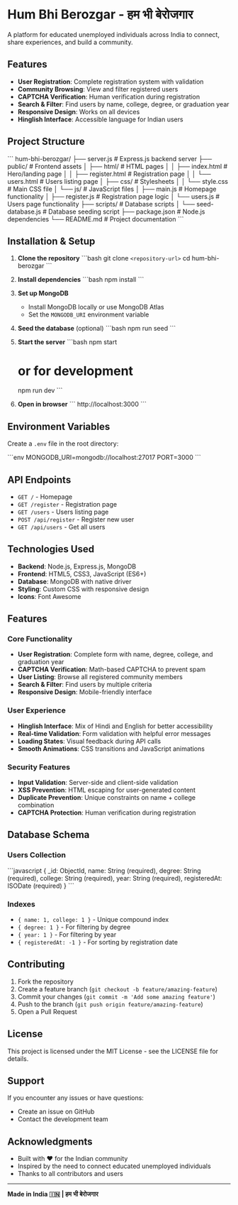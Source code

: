 # Hum Bhi Berozgar - हम भी बेरोजगार

A platform for educated unemployed individuals across India to connect, share experiences, and build a community.

## Features

- **User Registration**: Complete registration system with validation
- **Community Browsing**: View and filter registered users
- **CAPTCHA Verification**: Human verification during registration
- **Search & Filter**: Find users by name, college, degree, or graduation year
- **Responsive Design**: Works on all devices
- **Hinglish Interface**: Accessible language for Indian users

## Project Structure

\`\`\`
hum-bhi-berozgar/
├── server.js                 # Express.js backend server
├── public/                   # Frontend assets
│   ├── html/                # HTML pages
│   │   ├── index.html       # Hero/landing page
│   │   ├── register.html    # Registration page
│   │   └── users.html       # Users listing page
│   ├── css/                 # Stylesheets
│   │   └── style.css        # Main CSS file
│   └── js/                  # JavaScript files
│       ├── main.js          # Homepage functionality
│       ├── register.js      # Registration page logic
│       └── users.js         # Users page functionality
├── scripts/                 # Database scripts
│   └── seed-database.js     # Database seeding script
├── package.json             # Node.js dependencies
└── README.md               # Project documentation
\`\`\`

## Installation & Setup

1. **Clone the repository**
   \`\`\`bash
   git clone `<repository-url>`
   cd hum-bhi-berozgar
   \`\`\`
2. **Install dependencies**
   \`\`\`bash
   npm install
   \`\`\`
3. **Set up MongoDB**

   - Install MongoDB locally or use MongoDB Atlas
   - Set the `MONGODB_URI` environment variable
4. **Seed the database** (optional)
   \`\`\`bash
   npm run seed
   \`\`\`
5. **Start the server**
   \`\`\`bash
   npm start

   # or for development

   npm run dev
   \`\`\`
6. **Open in browser**
   \`\`\`
   http://localhost:3000
   \`\`\`

## Environment Variables

Create a `.env` file in the root directory:

\`\`\`env
MONGODB_URI=mongodb://localhost:27017
PORT=3000
\`\`\`

## API Endpoints

- `GET /` - Homepage
- `GET /register` - Registration page
- `GET /users` - Users listing page
- `POST /api/register` - Register new user
- `GET /api/users` - Get all users

## Technologies Used

- **Backend**: Node.js, Express.js, MongoDB
- **Frontend**: HTML5, CSS3, JavaScript (ES6+)
- **Database**: MongoDB with native driver
- **Styling**: Custom CSS with responsive design
- **Icons**: Font Awesome

## Features

### Core Functionality

- **User Registration**: Complete form with name, degree, college, and graduation year
- **CAPTCHA Verification**: Math-based CAPTCHA to prevent spam
- **User Listing**: Browse all registered community members
- **Search & Filter**: Find users by multiple criteria
- **Responsive Design**: Mobile-friendly interface

### User Experience

- **Hinglish Interface**: Mix of Hindi and English for better accessibility
- **Real-time Validation**: Form validation with helpful error messages
- **Loading States**: Visual feedback during API calls
- **Smooth Animations**: CSS transitions and JavaScript animations

### Security Features

- **Input Validation**: Server-side and client-side validation
- **XSS Prevention**: HTML escaping for user-generated content
- **Duplicate Prevention**: Unique constraints on name + college combination
- **CAPTCHA Protection**: Human verification during registration

## Database Schema

### Users Collection

\`\`\`javascript
{
  _id: ObjectId,
  name: String (required),
  degree: String (required),
  college: String (required),
  year: String (required),
  registeredAt: ISODate (required)
}
\`\`\`

### Indexes

- `{ name: 1, college: 1 }` - Unique compound index
- `{ degree: 1 }` - For filtering by degree
- `{ year: 1 }` - For filtering by year
- `{ registeredAt: -1 }` - For sorting by registration date

## Contributing

1. Fork the repository
2. Create a feature branch (`git checkout -b feature/amazing-feature`)
3. Commit your changes (`git commit -m 'Add some amazing feature'`)
4. Push to the branch (`git push origin feature/amazing-feature`)
5. Open a Pull Request

## License

This project is licensed under the MIT License - see the LICENSE file for details.

## Support

If you encounter any issues or have questions:

- Create an issue on GitHub
- Contact the development team

## Acknowledgments

- Built with ❤️ for the Indian community
- Inspired by the need to connect educated unemployed individuals
- Thanks to all contributors and users

---

**Made in India 🇮🇳 | हम भी बेरोजगार**
